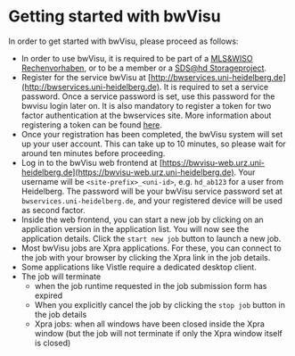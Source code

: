 # Getting started with bwVisu

In order to get started with bwVisu, please proceed as follows:

* In order to use bwVisu, it is required to be part of a [MLS&WISO Rechenvorhaben](https://wiki.bwhpc.de/e/BwForCluster_User_Access), or to be a member or a [SDS@hd Storageproject](https://wiki.bwhpc.de/e/Sds-hd_user_access).
* Register for the service bwVisu at [http://bwservices.uni-heidelberg.de](http://bwservices.uni-heidelberg.de). It is required to set a service password. Once a service password is set, use this password for the bwvisu login later on. It is also mandatory to register a token for two factor authentication at the bwservices site. More information about registering a token can be found [here](https://wiki.bwhpc.de/e/BwForCluster_MLS%26WISO_Production_2FA_tokens).
* Once your registration has been completed, the bwVisu system will set up your user account. This can take up to 10 minutes, so please wait for around ten minutes before proceeding.
* Log in to the bwVisu web frontend at [https://bwvisu-web.urz.uni-heidelberg.de](https://bwvisu-web.urz.uni-heidelberg.de). Your username will be `<site-prefix>_<uni-id>`, e.g. `hd_ab123` for a user from Heidelberg. The password will be your bwVisu service password set at `bwservices.uni-heidelberg.de`, and your registered device will be used as second factor.
* Inside the web frontend, you can start a new job by clicking on an application version in the application list. You will now see the application details. Click the `start new job` button to launch a new job.
* Most bwVisu jobs are Xpra applications. For these, you can connect to the job with your browser by clicking the Xpra link in the job details.
* Some applications like Vistle require a dedicated desktop client.
* The job will terminate
   * when the job runtime requested in the job submission form has expired
   * When you explicitly cancel the job by clicking the `stop job` button in the job details
   * Xpra jobs: when all windows have been closed inside the Xpra window (but the job will not terminate if only the Xpra window itself is closed)
